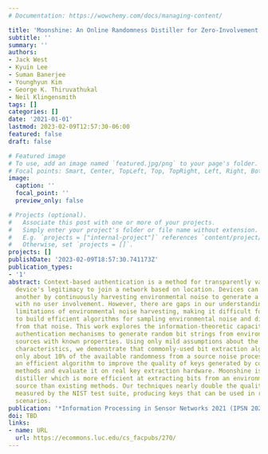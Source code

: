 ```yaml
---
# Documentation: https://wowchemy.com/docs/managing-content/

title: 'Moonshine: An Online Randomness Distiller for Zero-Involvement Authentication'
subtitle: ''
summary: ''
authors:
- Jack West
- Kyuin Lee
- Suman Banerjee
- Younghyun Kim
- George K. Thiruvathukal
- Neil Klingensmith
tags: []
categories: []
date: '2021-01-01'
lastmod: 2023-02-09T12:57:30-06:00
featured: false
draft: false

# Featured image
# To use, add an image named `featured.jpg/png` to your page's folder.
# Focal points: Smart, Center, TopLeft, Top, TopRight, Left, Right, BottomLeft, Bottom, BottomRight.
image:
  caption: ''
  focal_point: ''
  preview_only: false

# Projects (optional).
#   Associate this post with one or more of your projects.
#   Simply enter your project's folder or file name without extension.
#   E.g. `projects = ["internal-project"]` references `content/project/deep-learning/index.md`.
#   Otherwise, set `projects = []`.
projects: []
publishDate: '2023-02-09T18:57:30.741173Z'
publication_types:
- '1'
abstract: Context-based authentication is a method for transparently validating another
  device's legitimacy to join a network based on location. Devices can pair with one
  another by continuously harvesting environmental noise to generate a random key
  with no user involvement. However, there are gaps in our understanding of the theoretical
  limitations of environmental noise harvesting, making it difficult for researchers
  to build efficient algorithms for sampling environmental noise and distilling keys
  from that noise. This work explores the information-theoretic capacity of context-based
  authentication mechanisms to generate random bit strings from environmental noise
  sources with known properties. Using only mild assumptions about the source process's
  characteristics, we demonstrate that commonly-used bit extraction algorithms extract
  only about 10% of the available randomness from a source noise process. We present
  an efficient algorithm to improve the quality of keys generated by context-based
  methods and evaluate it on real key extraction hardware. Moonshine is a randomness
  distiller which is more efficient at extracting bits from an environmental entropy
  source than existing methods. Our techniques nearly double the quality of keys as
  measured by the NIST test suite, producing keys that can be used in real-world authentication
  scenarios.
publication: '*Information Processing in Sensor Networks 2021 (IPSN 2021)*'
doi: TBD
links:
- name: URL
  url: https://ecommons.luc.edu/cs_facpubs/270/
---
```

